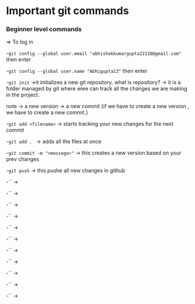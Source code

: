 # Important git commands
### Beginner level commands


=> To log in

-`git config --global user.email "abhishekkumargupta22110@gmail.com"` then enter

-`git config --global user.name "Abhigupta13"` then enter

-`git init` ->it initializes a new git repository.
 what is repository?
 -> it is a folder managed by git where wwe can track all the changes we are making in the project.

note -> a new version -> a new commit {if we have to create a new version , we have to create a new commit.}

-`git add <filename>` -> starts tracking your new changes for the next commit

-`git add . ` -> adds all the files at once

-`git commit -m "<messege>"` -> this creates a new version based on your prev changes

-`git push`  -> this pushe all new changes in github

-``  ->

-``  ->

-``  ->

-``  ->

-``  ->

-``  ->

-``  ->

-``  ->

-``  ->

-``  ->

-``  ->